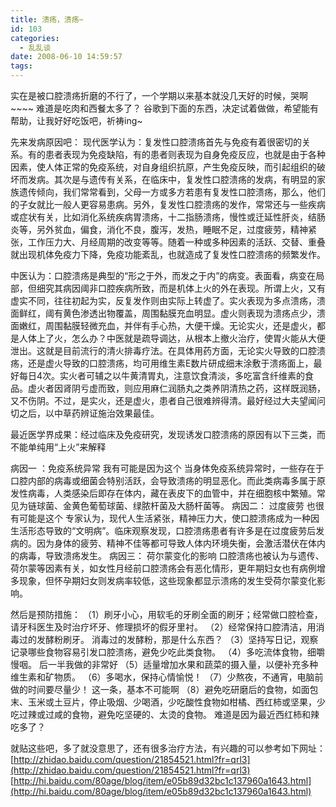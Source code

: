 ```yaml
---
title: 溃疡，溃疡~
id: 103
categories:
  - 乱乱谈
date: 2008-06-10 14:59:57
tags:
---
```


实在是被口腔溃疡折磨的不行了，一个学期以来基本就没几天好的时候，哭啊~~~~
难道是吃肉和西餐太多了？
谷歌到下面的东西，决定试着做做，希望能有帮助，让我好好吃饭吧，祈祷ing~

先来发病原因吧：
现代医学认为：复发性口腔溃疡首先与免疫有着很密切的关系。有的患者表现为免疫缺陷，有的患者则表现为自身免疫反应，也就是由于各种因素，使人体正常的免疫系统，对自身组织抗原，产生免疫反映，而引起组织的破坏而发病。其次是与遗传有关系，在临床中，复发性口腔溃疡的发病，有明显的家族遗传倾向，我们常常看到，父母一方或多方若患有复发性口腔溃疡，那么，他们的子女就比一般人更容易患病。另外，复发性口腔溃疡的发作，常常还与一些疾病或症状有关，比如消化系统疾病胃溃疡，十二指肠溃疡，慢性或迁延性肝炎，结肠炎等，另外贫血，偏食，消化不良，腹泻，发热，睡眠不足，过度疲劳，精神紧张，工作压力大、月经周期的改变等等。随着一种或多种因素的活跃、交替、重叠就出现机体免疫力下降，免疫功能紊乱，也就造成了复发性口腔溃疡的频繁发作。 

中医认为：口腔溃疡是典型的“形之于外，而发之于内”的病变。表面看，病变在局部，但细究其病因阈非口腔疾病所致，而是机体上火的外在表现。所谓上火，又有虚实不同，往往初起为实，反复发作则由实际上转虚了。实火表现为多点溃疡，溃面鲜红，阈有黄色渗透出物覆盖，周围黏膜充血明显。虚火则表现为溃疡点少，溃面嫩红，周围黏膜轻微充血，并伴有手心热，大便干燥。无论实火，还是虚火，都是人体上了火，怎么办？中医就是疏导调达，从根本上撤火治疗，使胃火能从大便泄出。这就是目前流行的清火排毒疗法。在具体用药方面，无论实火导致的口腔溃疡，还是虚火导致的口腔溃疡，均可用维生素E数片研成细末涂敷于溃疡面上，最好每日4次。实火者可辅之以牛黄清胃丸，注意饮食清淡，多吃富含纤维素的食品。虚火者因肾阴亏虚而致，则应用麻仁润肠丸之类养阴清热之药，这样既润肠，又不伤阴。不过，是实火，还是虚火，患者自己很难辨得清。最好经过大夫望闻问切之后，以中草药辨证施治效果最佳。 

最近医学界成果：经过临床及免疫研究，发现诱发口腔溃疡的原因有以下三类，而不能单纯用“上火”来解释 

病因一 ：免疫系统异常 我有可能是因为这个
当身体免疫系统异常时，一些存在于口腔内部的病毒或细菌会特别活跃，会导致溃疡的明显恶化。而此类病毒多属于原发性病毒，人类感染后即存在体内，藏在表皮下的血管中，并在细胞核中繁殖。常见为链球菌、金黄色葡萄球菌、绿脓杆菌及大肠杆菌等。 
病因二： 过度疲劳 也很有可能是这个
专家认为，现代人生活紧张，精神压力大，使口腔溃疡成为一种因生活形态导致的“文明病”。临床观察发现，口腔溃疡患者有许多是在过度疲劳后发病的。因为身体的疲劳、精神不佳等都可导致人体内环境失衡，会激活潜伏在体内的病毒，导致溃疡发生。
病因三： 荷尔蒙变化的影响 
口腔溃疡也被认为与遗传、荷尔蒙等因素有关，如女性月经前口腔溃疡会有恶化情形，更年期妇女也有病例增多现象，但怀孕期妇女则发病率较低，这些现象都显示溃疡的发生受荷尔蒙变化影响。


然后是预防措施：
（1）刷牙小心，用软毛的牙刷全面的刷牙；经常做口腔检查，请牙科医生及时治疗坏牙、修理损坏的假牙里衬。 
（2）经常保持口腔清洁，用消毒过的发酵粉刷牙。 消毒过的发酵粉，那是什么东西？
（3）坚持写日记，观察记录哪些食物容易引发口腔溃疡，避免少吃此类食物。 
（4）多吃流体食物，细嚼慢咽。 后一半我做的非常好
（5）适量增加水果和蔬菜的摄入量，以便补充多种维生素和矿物质。 
（6）多喝水，保持心情愉悦！
（7）少熬夜，不通宵，电脑前做的时间要尽量少！ 这一条，基本不可能啊
（8）避免吃研磨后的食物，如面包末、玉米或土豆片，停止吸烟、少喝酒，少吃酸性食物如柑橘、西红柿或坚果，少吃过辣或过咸的食物，避免吃坚硬的、太烫的食物。 难道是因为最近西红柿和辣吃多了？

就贴这些吧，多了就没意思了，还有很多治疗方法，有兴趣的可以参考如下网址：
[http://zhidao.baidu.com/question/21854521.html?fr=qrl3](http://zhidao.baidu.com/question/21854521.html?fr=qrl3)
[http://hi.baidu.com/80age/blog/item/e05b89d32bc1c137960a1643.html](http://hi.baidu.com/80age/blog/item/e05b89d32bc1c137960a1643.html)

